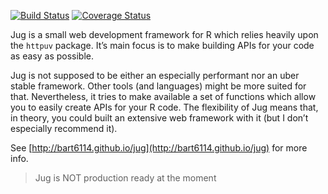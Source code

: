 [![Build Status](https://travis-ci.org/Bart6114/jug.svg)](https://travis-ci.org/Bart6114/jug)
[![Coverage Status](https://coveralls.io/repos/Bart6114/jug/badge.svg?branch=master&service=github)](https://coveralls.io/github/Bart6114/jug?branch=master)

Jug is a small web development framework for R which relies heavily upon the ```httpuv``` package. It’s main focus is to make building APIs for your code as easy as possible.

Jug is not supposed to be either an especially performant nor an uber stable framework. Other tools (and languages) might be more suited for that. Nevertheless, it tries to make available a set of functions which allow you to easily create APIs for your R code. The flexibility of Jug means that, in theory, you could built an extensive web framework with it (but I don’t especially recommend it).

See [http://bart6114.github.io/jug](http://bart6114.github.io/jug) for more info.

> Jug is NOT production ready at the moment
